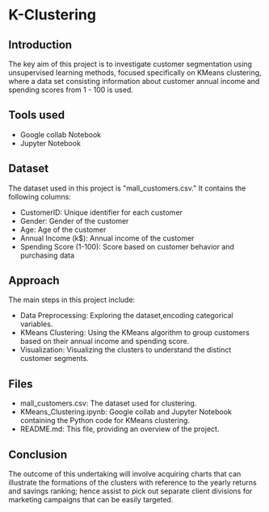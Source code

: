 # K-Clustering
## Introduction
The key aim of this project is to investigate customer segmentation using unsupervised learning methods, focused specifically on KMeans clustering, where a data set consisting information about customer annual income and spending scores from 1 - 100 is used.
## Tools used
+ Google collab Notebook
+ Jupyter Notebook
## Dataset
The dataset used in this project is "mall_customers.csv." It contains the following columns:
+ CustomerID: Unique identifier for each customer
+ Gender: Gender of the customer
+ Age: Age of the customer
+ Annual Income (k$): Annual income of the customer
+ Spending Score (1-100): Score based on customer behavior and purchasing data
## Approach
The main steps in this project include:

* Data Preprocessing: Exploring the dataset,encoding categorical variables.
* KMeans Clustering: Using the KMeans algorithm to group customers based on their annual income and spending score.
* Visualization: Visualizing the clusters to understand the distinct customer segments.
## Files
+ mall_customers.csv: The dataset used for clustering.
+ KMeans_Clustering.ipynb: Google collab and Jupyter Notebook containing the Python code for KMeans clustering.
+ README.md: This file, providing an overview of the project.
## Conclusion
The outcome of this undertaking will involve acquiring charts that can illustrate the formations of the clusters with reference to the yearly returns and savings ranking; hence assist to pick out separate client divisions for marketing campaigns that can be easily targeted.

  

